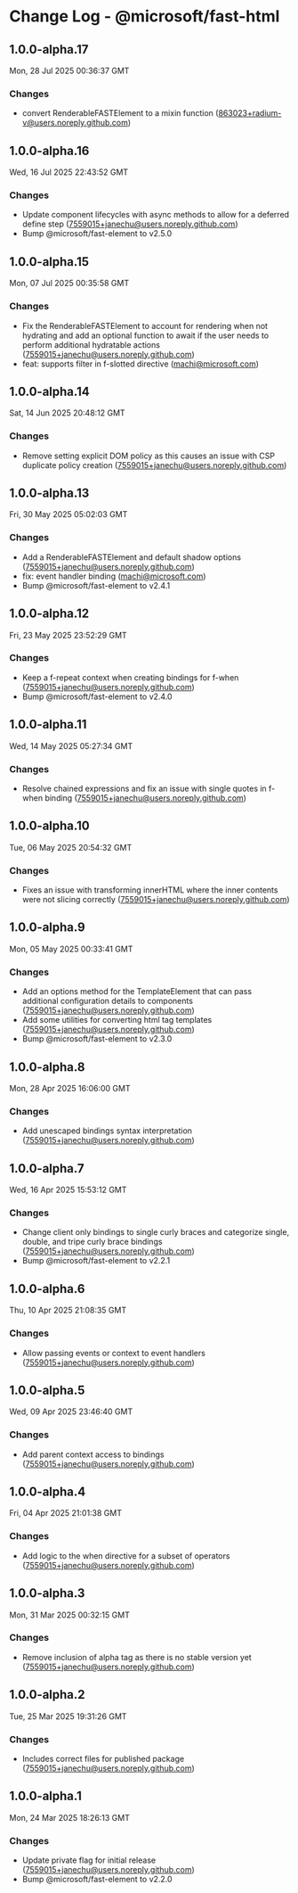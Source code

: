 # Change Log - @microsoft/fast-html

<!-- This log was last generated on Mon, 28 Jul 2025 00:36:37 GMT and should not be manually modified. -->

<!-- Start content -->

## 1.0.0-alpha.17

Mon, 28 Jul 2025 00:36:37 GMT

### Changes

- convert RenderableFASTElement to a mixin function (863023+radium-v@users.noreply.github.com)

## 1.0.0-alpha.16

Wed, 16 Jul 2025 22:43:52 GMT

### Changes

- Update component lifecycles with async methods to allow for a deferred define step (7559015+janechu@users.noreply.github.com)
- Bump @microsoft/fast-element to v2.5.0

## 1.0.0-alpha.15

Mon, 07 Jul 2025 00:35:58 GMT

### Changes

- Fix the RenderableFASTElement to account for rendering when not hydrating and add an optional function to await if the user needs to perform additional hydratable actions (7559015+janechu@users.noreply.github.com)
- feat: supports filter in f-slotted directive (machi@microsoft.com)

## 1.0.0-alpha.14

Sat, 14 Jun 2025 20:48:12 GMT

### Changes

- Remove setting explicit DOM policy as this causes an issue with CSP duplicate policy creation (7559015+janechu@users.noreply.github.com)

## 1.0.0-alpha.13

Fri, 30 May 2025 05:02:03 GMT

### Changes

- Add a RenderableFASTElement and default shadow options (7559015+janechu@users.noreply.github.com)
- fix: event handler binding (machi@microsoft.com)
- Bump @microsoft/fast-element to v2.4.1

## 1.0.0-alpha.12

Fri, 23 May 2025 23:52:29 GMT

### Changes

- Keep a f-repeat context when creating bindings for f-when (7559015+janechu@users.noreply.github.com)
- Bump @microsoft/fast-element to v2.4.0

## 1.0.0-alpha.11

Wed, 14 May 2025 05:27:34 GMT

### Changes

- Resolve chained expressions and fix an issue with single quotes in f-when binding (7559015+janechu@users.noreply.github.com)

## 1.0.0-alpha.10

Tue, 06 May 2025 20:54:32 GMT

### Changes

- Fixes an issue with transforming innerHTML where the inner contents were not slicing correctly (7559015+janechu@users.noreply.github.com)

## 1.0.0-alpha.9

Mon, 05 May 2025 00:33:41 GMT

### Changes

- Add an options method for the TemplateElement that can pass additional configuration details to components (7559015+janechu@users.noreply.github.com)
- Add some utilities for converting html tag templates (7559015+janechu@users.noreply.github.com)
- Bump @microsoft/fast-element to v2.3.0

## 1.0.0-alpha.8

Mon, 28 Apr 2025 16:06:00 GMT

### Changes

- Add unescaped bindings syntax interpretation (7559015+janechu@users.noreply.github.com)

## 1.0.0-alpha.7

Wed, 16 Apr 2025 15:53:12 GMT

### Changes

- Change client only bindings to single curly braces and categorize single, double, and tripe curly brace bindings (7559015+janechu@users.noreply.github.com)
- Bump @microsoft/fast-element to v2.2.1

## 1.0.0-alpha.6

Thu, 10 Apr 2025 21:08:35 GMT

### Changes

- Allow passing events or context to event handlers (7559015+janechu@users.noreply.github.com)

## 1.0.0-alpha.5

Wed, 09 Apr 2025 23:46:40 GMT

### Changes

- Add parent context access to bindings (7559015+janechu@users.noreply.github.com)

## 1.0.0-alpha.4

Fri, 04 Apr 2025 21:01:38 GMT

### Changes

- Add logic to the when directive for a subset of operators (7559015+janechu@users.noreply.github.com)

## 1.0.0-alpha.3

Mon, 31 Mar 2025 00:32:15 GMT

### Changes

- Remove inclusion of alpha tag as there is no stable version yet (7559015+janechu@users.noreply.github.com)

## 1.0.0-alpha.2

Tue, 25 Mar 2025 19:31:26 GMT

### Changes

- Includes correct files for published package (7559015+janechu@users.noreply.github.com)

## 1.0.0-alpha.1

Mon, 24 Mar 2025 18:26:13 GMT

### Changes

- Update private flag for initial release (7559015+janechu@users.noreply.github.com)
- Bump @microsoft/fast-element to v2.2.0

